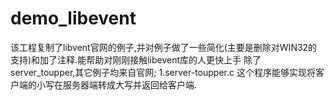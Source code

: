 # demo_libevent
该工程复制了libvent官网的例子,并对例子做了一些简化(主要是删除对WIN32的支持)和加了注释.能帮助对刚刚接触libevent库的人更快上手
除了server_toupper,其它例子均来自官网;
1.server-toupper.c
这个程序能够实现将客户端的小写在服务器端转成大写并返回给客户端.
